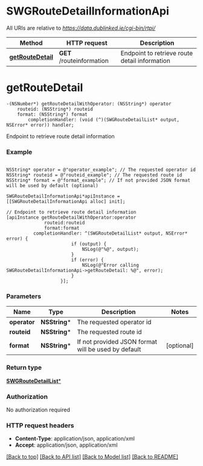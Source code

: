# SWGRouteDetailInformationApi

All URIs are relative to *https://data.dublinked.ie/cgi-bin/rtpi/*

Method | HTTP request | Description
------------- | ------------- | -------------
[**getRouteDetail**](SWGRouteDetailInformationApi.md#getroutedetail) | **GET** /routeinformation | Endpoint to retrieve route detail information


# **getRouteDetail**
```objc
-(NSNumber*) getRouteDetailWithOperator: (NSString*) operator
    routeid: (NSString*) routeid
    format: (NSString*) format
        completionHandler: (void (^)(SWGRouteDetailList* output, NSError* error)) handler;
```

Endpoint to retrieve route detail information

### Example 
```objc

NSString* operator = @"operator_example"; // The requested operator id
NSString* routeid = @"routeid_example"; // The requested route id
NSString* format = @"format_example"; // If not provided JSON format will be used by default (optional)

SWGRouteDetailInformationApi*apiInstance = [[SWGRouteDetailInformationApi alloc] init];

// Endpoint to retrieve route detail information
[apiInstance getRouteDetailWithOperator:operator
              routeid:routeid
              format:format
          completionHandler: ^(SWGRouteDetailList* output, NSError* error) {
                        if (output) {
                            NSLog(@"%@", output);
                        }
                        if (error) {
                            NSLog(@"Error calling SWGRouteDetailInformationApi->getRouteDetail: %@", error);
                        }
                    }];
```

### Parameters

Name | Type | Description  | Notes
------------- | ------------- | ------------- | -------------
 **operator** | **NSString***| The requested operator id | 
 **routeid** | **NSString***| The requested route id | 
 **format** | **NSString***| If not provided JSON format will be used by default | [optional] 

### Return type

[**SWGRouteDetailList***](SWGRouteDetailList.md)

### Authorization

No authorization required

### HTTP request headers

 - **Content-Type**: application/json, application/xml
 - **Accept**: application/json, application/xml

[[Back to top]](#) [[Back to API list]](../README.md#documentation-for-api-endpoints) [[Back to Model list]](../README.md#documentation-for-models) [[Back to README]](../README.md)

